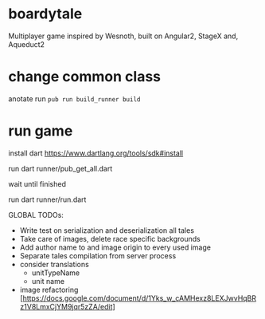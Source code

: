 # boardytale
Multiplayer game inspired by Wesnoth, built on Angular2, StageX and, Aqueduct2

# change common class
anotate
run `pub run build_runner build`

# run game
install dart https://www.dartlang.org/tools/sdk#install

run
dart runner/pub_get_all.dart

wait until finished

run 
dart runner/run.dart


GLOBAL TODOs:
 - Write test on serialization and deserialization all tales
 - Take care of images, delete race specific backgrounds
 - Add author name to and image origin to every used image
 - Separate tales compilation from server process
 - consider translations
    - unitTypeName
    - unit name
 - image refactoring [https://docs.google.com/document/d/1Yks_w_cAMHexz8LEXJwvHqBRz1V8LmxCjYM9jqr5zZA/edit]